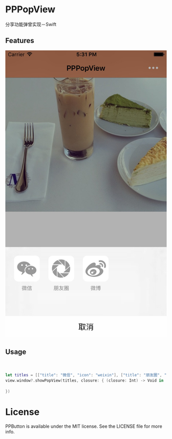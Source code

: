 # PPPopView
分享功能弹曾实现－Swift
 

## Features

![](popView.png)




## Usage

```swift


let titles = [["title": "微信", "icon": "weixin"], ["title": "朋友圈", "icon": "friend-quan"], ["title": "微博", "icon": "weibo"]]
view.window?.showPopView(titles, closure: { (closure: Int) -> Void in

})
```

# License

PPButton is available under the MIT license. See the LICENSE file for more info.
